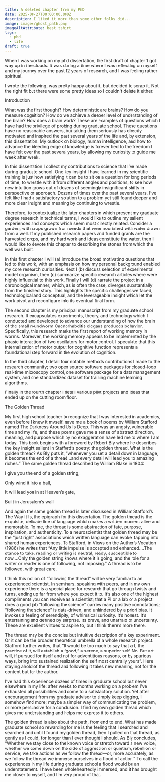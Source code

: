 ```yaml
---
title: A deleted chapter from my PhD
date: 2025-08-27T00:00:00.000Z
description: I liked it more than some other folks did...
image: images/ghost_path.png
imageAltAttribute: best tshirt
tags:
  - phd
  - life
draft: true
---
```

When I was working on my phd dissertation, the first draft of chapter 1 got way up in the clouds. It was during a time where I was reflecting on myself and my journey over the past 12 years of research, and I was feeling rather spiritual. 

I wrote the following, was pretty happy about it, but decided to scrap it. Not the right fit but there were some pretty ideas so I couldn't delete it either. 

Introduction

What was the first thought? How deterministic are brains? How do you measure cognition? How do we achieve a deeper level of understanding of the brain? How does a brain work? These are examples of questions which I have had the privilege of probing during graduate school. These questions have no reasonable answers, but taking them seriously has directly motivated and inspired the past several years of the life and, by extension, this dissertation. My outlook on biology, human intelligence, and how to advance the bleeding edge of knowledge is forever tied to the freedom I have felt over the past several years, by allowing my curiosity to guide me week after week.

In this dissertation I collect my contributions to science that I’ve made during graduate school. One key insight I have learned in my scientific training is just how satisfying it can be to sit on a question for long periods of time, to wrestle with it from different angles and positions, to see how new intuition grows out of dozens of seemingly insignificant shifts in perspective or approach. Dozens of times over the past several years, I’ve felt like I had a satisfactory solution to a problem yet still found deeper and more clear insight and meaning by continuing to wrestle.

Therefore, to contextualize the later chapters in which present my graduate degree research in technical terms, I would like to outline my salient experiences and concepts which seem most directly related. Consider a garden, with crops grown from seeds that were nourished with water drawn from a well. If my published research papers and funded grants are the harvested crops, and my hard work and ideas constitute the water, then I would like to devote this chapter to describing the stones from which the well was built.

In this first chapter I will (a) introduce the broad motivating questions that led to this work, with an emphasis on how my personal background enabled my core research curiosities. Next I (b) discuss selection of experimental model organism, then (c) summarize specific research articles where were highly influential to this work. Finally I will (d) narrate the project in a chronological manner, which, as is often the case, diverges substantially from the finished story. This highlights the specific challenges we faced, technological and conceptual, and the leverageable insight which let the work pivot and reconfigure into its eventual final form.

The second chapter is my principal manuscript from my graduate school research. It encapsulates experiments, theory, and technology which I conducted and developed to advance our understanding of how the brain of the small roundworm Caenorhabditis elegans produces behavior. Specifically, this research marks the first report of working memory in worms. Moreover, the working memory appears to be implemented by the phasic interaction of two oscillators for motor control. I speculate that this internalization of motor output for cognitive function represents a foundational step forward in the evolution of cognition.

In the third chapter, I detail four notable methods contributions I made to the research community; two open source software packages for closed-loop real-time microscopy control, one software package for a data management system, and one standardized dataset for training machine learning algorithms.

Finally in the fourth chapter I detail various pilot projects and ideas that ended up on the cutting room floor.

The Golden Thread

My first high school teacher to recognize that I was interested in academics, even before I knew it myself, gave me a book of poems by William Stafford named The Darkness Around Us Is Deep. This was an angsty, vulnerable time and my life, and these poems gave me a sense of abstract direction, meaning, and purpose which by no exaggeration have led me to where I am today. This book begins with a foreword by Robert Bly where he describes the key insight salient in Stafford’s poetry: the golden thread. What is the golden thread? As Bly puts it, “whenever you set a detail down in language, it becomes the end of a thread…and every detail will lead you to amazing riches.” The same golden thread described by William Blake in 1804:

I give you the end of a golden string;

Only wind it into a ball,

It will lead you in at Heaven’s gate,

Built in Jerusalem’s wall

And again the same golden thread is later discussed in William Stafford’s The Way It Is, the epigraph for this dissertation. The golden thread is the exquisite, delicate line of language which makes a written moment alive and memorable. To me, the thread is some abstraction of fate, purpose, inspiration, and authenticity. To a neuroscientist that golden thread may be the “just right” associations which written language can evoke, tapping into shared human experiences. To Stafford, in Views on the Author’s Vocation (1986) he writes that “Any little impulse is accepted and enhanced….The stance to take, reading or writing is neutral, ready, susceptible to now….Only the golden string knows where it is going, and the role for a writer or reader is one of following, not imposing.” A thread is to be followed, with great care.

I think this notion of “following the thread” will be very familiar to an experienced scientist. In seminars, speaking with peers, and in my own experience there is a special place for research that go through twists and turns, ending up far from where you expect it to. It’s also one of the highest compliments you can receive as a scientist; that a PI or a lab or a project does a good job “following the science” carries many positive connotations; “following the science” is data-driven, and unhindered by a priori bias. It invokes a feeling of serendipity, of whimsical curiosity. It’s honest. It’s entertaining and defined by surprise. Its brave, and unafraid of uncertainty. These are excellent virtues to aspire to, but I think there’s more there.

The thread may be the concise but intuitive description of a key experiment. Or it can be the broader theoretical umbrella of a whole research project. Stafford further writes, that “It would be too much to say that art, the practice of it, will establish a “good,” a serene, a superior self. No. But art will, if pursued for itself and not for adventitious reasons, or by spurious ways, bring into sustained realization the self most centrally yours”. Here staying ahold of the thread and following it takes new meaning, not for the content but for the author.

I’ve had this experience dozens of times in graduate school but never elsewhere in my life: after weeks to months working on a problem I’ve exhausted all possibilities and come to a satisfactory solution. Yet after encouragement from my graduate advisor to simply keep digging, I somehow find more; maybe a simpler way of communicating the problem, or more persuasive for a conclusion. I find my own golden thread which gives me understanding and helps me express it to others.

The golden thread is also about the path, from end to end. What has made graduate school so rewarding for me is the feeling that I searched and searched and until I found my golden thread, then I pulled on that thread, as gently as I could, for longer than I ever thought I should. As Bly concludes, “Whether we stay close to the known voice or stretch toward a new voice, whether we come down on the side of aggression or quietism, rebellion or service, we take actions as we follow the thread—or, more accurately, as we follow the thread we immerse ourselves in a flood of action.” To call the experiences in my life during graduate school a flood would be an understatement. I have been wholeheartedly immersed, and it has brought me closer to myself, and I’m very proud of that.
